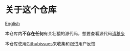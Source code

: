 # 关于这个仓库
[English](https://github.com/SuSheng13T/ZYSSJPO/blob/main/en.md)

本仓库内**不存在任何**有关壮猿的源代码，想要查看源代码[请移步](https://github.com/SuSheng13T/ZYDMP)

本仓库使用[Githubissues](https://github.com/SuSheng13T/ZYSSJPO/issues)来收集和跟进用户反馈
